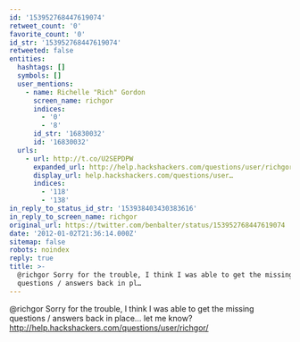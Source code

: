 ```yaml
---
id: '153952768447619074'
retweet_count: '0'
favorite_count: '0'
id_str: '153952768447619074'
retweeted: false
entities:
  hashtags: []
  symbols: []
  user_mentions:
    - name: Richelle "Rich" Gordon
      screen_name: richgor
      indices:
        - '0'
        - '8'
      id_str: '16830032'
      id: '16830032'
  urls:
    - url: http://t.co/U2SEPDPW
      expanded_url: http://help.hackshackers.com/questions/user/richgor/
      display_url: help.hackshackers.com/questions/user…
      indices:
        - '118'
        - '138'
in_reply_to_status_id_str: '153938403430383616'
in_reply_to_screen_name: richgor
original_url: https://twitter.com/benbalter/status/153952768447619074
date: '2012-01-02T21:36:14.000Z'
sitemap: false
robots: noindex
reply: true
title: >-
  @richgor Sorry for the trouble, I think I was able to get the missing
  questions / answers back in pl…
---
```


@richgor Sorry for the trouble, I think I was able to get the missing questions / answers back in place… let me know? http://help.hackshackers.com/questions/user/richgor/